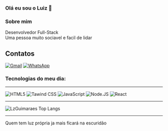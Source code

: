 ### Olá eu sou o Luiz 🙂

### Sobre mim 
Desenvolvedor Full-Stack
<br/>
Uma pessoa muito sociavel e facil de lidar

## Contatos
[![Gmail](https://img.shields.io/badge/Gmail-D14836?style=for-the-badge&logo=gmail&logoColor=white)](https://criarmeulink.com.br/u/1704385220)
[![WhatsApp](https://img.shields.io/badge/WhatsApp-25D366?style=for-the-badge&logo=whatsapp&logoColor=white)](wa.link/5y6pir)

### Tecnologias do meu dia:
<div>
<hr/>

![HTML5](https://img.shields.io/badge/HTML5-E34F26?style=for-the-badge&logo=html5&logoColor=white)
![Tawind CSS](https://img.shields.io/badge/Tailwind_CSS-38B2AC?style=for-the-badge&logo=tailwind-css&logoColor=white)
![JavaScript](https://img.shields.io/badge/JavaScript-323330?style=for-the-badge&logo=javascript&logoColor=F7DF1E)
![Node.JS](https://img.shields.io/badge/Node.js-43853D?style=for-the-badge&logo=node.js&logoColor=white)
![React](https://img.shields.io/badge/React-20232A?style=for-the-badge&logo=react&logoColor=61DAFB)
</div>

<hr>

![LzGuimaraes Top Langs](https://github-readme-stats.vercel.app/api/top-langs/?username=LzGuimaraes&hide_progress=true)
<hr>

Quem tem luz própria ja mais ficará na escuridão
